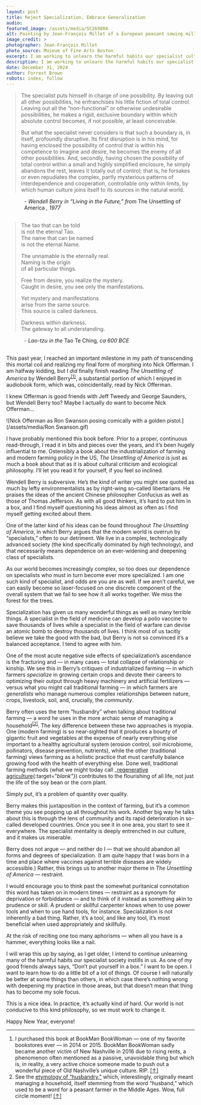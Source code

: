 ```yaml
---
layout: post
title: Reject Specialization, Embrace Generalization
audio: 
featured_image: /assets/media/SC269804
alt: Painting by Jean-François Millet of a European peasant sowing millet seeds.
image_credit: >
photographer: Jean-François Millet
photo_source: Museum of Fine Arts Boston
excerpt: I am working to unlearn the harmful habits our specialist culture instills in us.
description: I am working to unlearn the harmful habits our specialist culture instills in us.
date: December 31, 2024
author: Forrest Brown
robots: index, follow
---
```


> The specialist puts himself in charge of one possibility. By leaving out all other possibilities, he enfranchises his little fiction of total control. Leaving out all the “non-functional” or otherwise undesirable possibilities, he makes a rigid, exclusive boundary within which absolute control becomes, if not possible, at least conceivable.
>
> But what the specialist never considers is that such a boundary is, in itself, profoundly disruptive. Its first disruption is in his mind, for having enclosed the possibility of control that is within his competence to imagine and desire, he becomes the enemy of all other possibilities. And, secondly, having chosen the possibility of total control within a small and highly simplified enclosure, he simply abandons the rest, leaves it totally out of control; that is, he forsakes or even repudiates the complex, partly mysterious patterns of interdependence and cooperation, controllable only within limits, by which human culture joins itself to its sources in the natural world.

<div style="padding-left: 3rem; padding-bottom: 1rem;">- <em>Wendell Berry in “Living in the Future,” from</em> The Unsettling of America <em>, 1977</em></div>

> The tao that can be told<br>
is not the eternal Tao.<br>
The name that can be named<br>
is not the eternal Name.
> 
> The unnamable is the eternally real.<br>
Naming is the origin<br>
of all particular things.
> 
> Free from desire, you realize the mystery.<br>
Caught in desire, you see only the manifestations.
> 
> Yet mystery and manifestations<br>
arise from the same source.<br>
This source is called darkness.
> 
> Darkness within darkness.<br>
The gateway to all understanding.

<div style="padding-left: 3rem; padding-bottom: 1rem;"><em>- Lao-tzu in the</em> Tao Te Ching<em>, ca 600 BCE</em></div>

This past year, I reached an important milestone in my path of transcending this mortal coil and realizing my final form of morphing into Nick Offerman. I am halfway kidding, but I _did_ finally finish reading _The Unsettling of America_ by Wendell Berry<sup><a href="#footnote-1" id="footnote-ref-1">[1]</a></sup>, a substantial portion of which I enjoyed in audiobook form, which was, coincidentally, read by Nick Offerman.

I knew Offerman is good friends with Jeff Tweedy and George Saunders, but Wendell Berry too? Maybe I actually do want to become Nick Offerman…

![Nick Offerman as Ron Swanson posing comically with a golden pistol.](/assets/media/Ron Swanson.gif)

I have probably mentioned this book before. Prior to a proper, continuous read-through, I read it in bits and pieces over the years, and it’s been hugely influential to me. Ostensibly a book about the industrialization of farming and modern farming policy in the US, _The Unsettling of America_ is just as much a book about that as it is about cultural criticism and ecological philosophy. I’ll let you read it for yourself, if you feel so inclined.

Wendell Berry is subversive. He’s the kind of writer you might see quoted as much by lefty environmentalists as by right-wing so-called libertarians. He praises the ideas of the ancient Chinese philosopher Confucius as well as those of Thomas Jefferson. As with all good thinkers, it’s hard to put him in a box, and I find myself questioning his ideas almost as often as I find myself getting excited about them.

One of the latter kind of his ideas can be found throughout _The Unsettling of America_, in which Berry argues that the modern world is overrun by “specialists,” often to our detriment. We live in a complex, technologically advanced society (the kind specifically dominated by _high_ technology), and that necessarily means dependence on an ever-widening and deepening class of specialists.

As our world becomes increasingly complex, so too does our dependence on specialists who must in turn become ever more specialized. I am one such kind of specialist, and odds are you are as well. If we aren’t careful, we can easily become so laser-focused on one discrete component of the overall system that we fail to see how it all works together. We miss the forest for the trees.

Specialization has given us many wonderful things as well as many terrible things. A specialist in the field of medicine can develop a polio vaccine to save thousands of lives while a specialist in the field of warfare can devise an atomic bomb to destroy thousands of lives. I think most of us tacitly believe we take the good with the bad, but Berry is not so convinced it’s a balanced acceptance. I tend to agree with him.

One of the most acute negative side effects of specialization’s ascendance is the fracturing and — in many cases — total collapse of relationship or kinship. We see this in Berry’s critiques of industrialized farming — in which farmers _specialize_ in growing certain crops and devote their careers to optimizing their output through heavy machinery and artificial fertilizers — versus what you might call traditional farming — in which farmers are _generalists_ who manage numerous complex relationships between nature, crops, livestock, soil, and, crucially, the _community_.

Berry often uses the term “husbandry” when talking about traditional farming — a word he uses in the more archaic sense of managing a household<sup><a href="#footnote-2" id="footnote-ref-2">[2]</a></sup>. The key difference between these two approaches is myopia. One (modern farming) is so near-sighted that it produces a bounty of gigantic fruit and vegetables at the expense of nearly everything else important to a healthy agricultural system (erosion control, soil microbiome, pollinators, disease prevention, nutrients), while the other (traditional farming) views farming as a holistic practice that must carefully balance growing food with the health of everything else. Done well, traditional farming methods (what we might today call _[regenerative agriculture](https://en.wikipedia.org/wiki/Regenerative_agriculture){:target="_blank"}_) contributes to the flourishing of all life, not just the life of the soy bean or the corn plant.

Simply put, it’s a problem of quantity over quality.

Berry makes this juxtaposition in the context of farming, but it’s a common theme you see popping up all throughout his work. Another big way he talks about this is through the lens of community and its rapid deterioration in so-called developed countries. Once you see it in one area, you start to see it everywhere. The specialist mentality is deeply entrenched in our culture, and it makes us miserable.

Berry does not argue — and neither do I — that we should abandon all forms and degrees of specialization. (I am quite happy that I was born in a time and place where vaccines against terrible diseases are widely accessible.) Rather, this brings us to another major theme in _The Unsettling of America_ — restraint.

I would encourage you to think past the somewhat puritanical connotation this word has taken on in modern times — restraint as a synonym for deprivation or forbiddance — and to think of it instead as something akin to prudence or skill. A prudent or skillful carpenter knows when to use power tools and when to use hand tools, for instance. Specialization is not inherently a bad thing. Rather, it’s a tool, and like any tool, it’s most beneficial when used appropriately and skillfully.

At the risk of reciting one too many aphorisms — when all you have is a hammer, everything looks like a nail.

I will wrap this up by saying, as I get older, I intend to continue unlearning many of the harmful habits our specialist society instills in us. As one of my good friends always says, “Don’t put yourself in a box.” I want to be open. I want to learn how to do a little bit of a lot of things. Of course I will naturally be better at some things than others, in which case there’s nothing wrong with deepening my practice in those areas, but that doesn’t mean that thing has to become my sole focus.

This is a nice idea. In practice, it’s actually kind of hard. Our world is not conducive to this kind philosophy, so we must work to change it.

Happy New Year, everyone!

---
<ol>
<li id="footnote-1">I purchased this book at BookMan BookWoman — one of my favorite bookstores ever — in 2014 or 2015. BookMan BookWoman sadly became another victim of New Nashville in 2016 due to rising rents, a phenomenon often mentioned as a passive, unavoidable thing but which is, in reality, a very active choice someone made to push out a wonderful piece of Old Nashville’s unique culture. RIP. <a href="#footnote-ref-1">[↑]</a></li>
<li id="footnote-2">See the <a href="https://www.etymonline.com/word/husbandry" target="_blank">etymology of “husbandry,”</a> which, interestingly, originally meant managing a household, itself stemming from the word “husband,” which used to be a word for a peasant farmer in the Middle Ages. Wow, full circle moment! <a href="#footnote-ref-2">[↑]</a></li>
</ol>